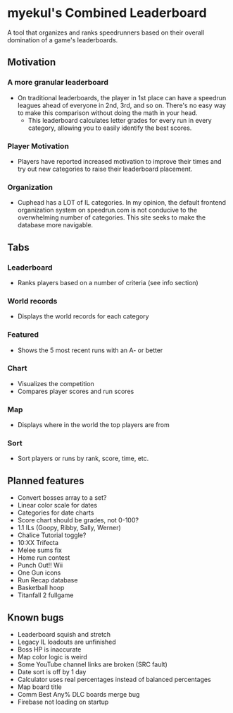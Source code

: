 # myekul's Combined Leaderboard
A tool that organizes and ranks speedrunners based on their overall domination of a game's leaderboards.

## Motivation
### A more granular leaderboard
- On traditional leaderboards, the player in 1st place can have a speedrun leagues ahead of everyone in 2nd, 3rd, and so on. There's no easy way to make this comparison without doing the math in your head.
    - This leaderboard calculates letter grades for every run in every category, allowing you to easily identify the best scores.
### Player Motivation
- Players have reported increased motivation to improve their times and try out new categories to raise their leaderboard placement.
### Organization
- Cuphead has a LOT of IL categories. In my opinion, the default frontend organization system on speedrun.com is not conducive to the overwhelming number of categories. This site seeks to make the database more navigable.

## Tabs
### Leaderboard
- Ranks players based on a number of criteria (see info section)

### World records
- Displays the world records for each category

### Featured
- Shows the 5 most recent runs with an A- or better

### Chart
- Visualizes the competition 
- Compares player scores and run scores

### Map
- Displays where in the world the top players are from

### Sort
- Sort players or runs by rank, score, time, etc.

## Planned features
- Convert bosses array to a set?
- Linear color scale for dates
- Categories for date charts
- Score chart should be grades, not 0-100?
- 1.1 ILs (Goopy, Ribby, Sally, Werner)
- Chalice Tutorial toggle?
- 10:XX Trifecta
- Melee sums fix
- Home run contest
- Punch Out!! Wii
- One Gun icons
- Run Recap database
- Basketball hoop
- Titanfall 2 fullgame

## Known bugs
- Leaderboard squish and stretch
- Legacy IL loadouts are unfinished
- Boss HP is inaccurate
- Map color logic is weird
- Some YouTube channel links are broken (SRC fault)
- Date sort is off by 1 day
- Calculator uses real percentages instead of balanced percentages
- Map board title
- Comm Best Any% DLC boards merge bug
- Firebase not loading on startup